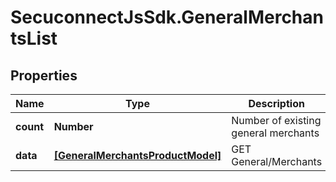 # SecuconnectJsSdk.GeneralMerchantsList

## Properties
Name | Type | Description | Notes
------------ | ------------- | ------------- | -------------
**count** | **Number** | Number of existing general merchants | [optional] 
**data** | [**[GeneralMerchantsProductModel]**](GeneralMerchantsProductModel.md) | GET General/Merchants | [optional] 


